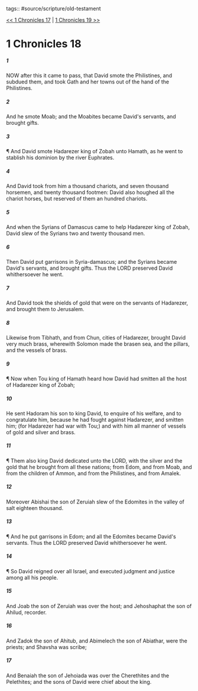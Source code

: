 tags:: #source/scripture/old-testament

[<< 1 Chronicles 17](/old-testament/13_1_Chronicles/1_Chronicles_17.md) | [1 Chronicles 19 >>](/old-testament/13_1_Chronicles/1_Chronicles_19.md)

# 1 Chronicles 18

##### 1

NOW after this it came to pass, that David smote the Philistines, and subdued them, and took Gath and her towns out of the hand of the Philistines.

##### 2

And he smote Moab; and the Moabites became David's servants, and brought gifts.

##### 3

¶ And David smote Hadarezer king of Zobah unto Hamath, as he went to stablish his dominion by the river Euphrates.

##### 4

And David took from him a thousand chariots, and seven thousand horsemen, and twenty thousand footmen: David also houghed all the chariot horses, but reserved of them an hundred chariots.

##### 5

And when the Syrians of Damascus came to help Hadarezer king of Zobah, David slew of the Syrians two and twenty thousand men.

##### 6

Then David put garrisons in Syria-damascus; and the Syrians became David's servants, and brought gifts. Thus the LORD preserved David whithersoever he went.

##### 7

And David took the shields of gold that were on the servants of Hadarezer, and brought them to Jerusalem.

##### 8

Likewise from Tibhath, and from Chun, cities of Hadarezer, brought David very much brass, wherewith Solomon made the brasen sea, and the pillars, and the vessels of brass.

##### 9

¶ Now when Tou king of Hamath heard how David had smitten all the host of Hadarezer king of Zobah;

##### 10

He sent Hadoram his son to king David, to enquire of his welfare, and to congratulate him, because he had fought against Hadarezer, and smitten him; (for Hadarezer had war with Tou;) and with him all manner of vessels of gold and silver and brass.

##### 11

¶ Them also king David dedicated unto the LORD, with the silver and the gold that he brought from all these nations; from Edom, and from Moab, and from the children of Ammon, and from the Philistines, and from Amalek.

##### 12

Moreover Abishai the son of Zeruiah slew of the Edomites in the valley of salt eighteen thousand.

##### 13

¶ And he put garrisons in Edom; and all the Edomites became David's servants. Thus the LORD preserved David whithersoever he went.

##### 14

¶ So David reigned over all Israel, and executed judgment and justice among all his people.

##### 15

And Joab the son of Zeruiah was over the host; and Jehoshaphat the son of Ahilud, recorder.

##### 16

And Zadok the son of Ahitub, and Abimelech the son of Abiathar, were the priests; and Shavsha was scribe;

##### 17

And Benaiah the son of Jehoiada was over the Cherethites and the Pelethites; and the sons of David were chief about the king.
